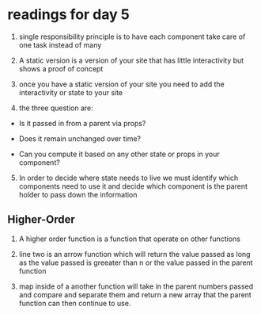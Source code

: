 # readings for day 5

1. single responsibility principle is to have each component take care of one task instead of many

2. A static version is a version of your site that has little interactivity but shows a proof of concept

3. once you have a static version of your site you need to add the interactivity or state to your site

4. the three question are:

 - Is it passed in from a parent via props?

 - Does it remain unchanged over time?

 - Can you compute it based on any other state or props in your component?

5. In order to decide where state needs to live we must identify which components need to use it and decide which component is the parent holder to pass down the information

## Higher-Order

1. A higher order function is a function that operate on other functions

2. line two is an arrow function which will return the value passed as long as the value passed is greeater than n or the value passed in the parent function

3. map inside of a another function will take in the parent numbers passed and compare and separate them and return a new array that the parent function can then continue to use.